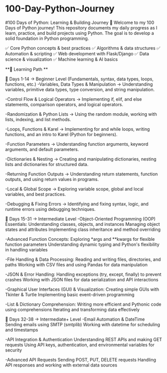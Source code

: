 # 100-Day-Python-Journey 
  #100 Days of Python: Learning & Building Journey 🚀
  Welcome to my 100 Days of Python journey! This repository documents my daily progress as I learn, practice, and build projects using Python. The goal is to develop a solid foundation in Python programming.
  
  ✅ Core Python concepts & best practices
  ✅ Algorithms & data structures
  ✅ Automation & scripting
  ✅ Web development with Flask/Django
  ✅ Data science & visualization
  ✅ Machine learning & AI basics
  
  **📌 Learning Path **
  
  🔹 Days 1-14 → Beginner Level (Fundamentals, syntax, data types, loops, functions, etc.)
  -Variables, Data Types & Manipulation → Understanding variables, primitive data types, type conversion, and string manipulation.
  
  -Control Flow & Logical Operators → Implementing if, elif, and else statements, comparison operators, and logical operators.
  
  -Randomization & Python Lists → Using the random module, working with lists, indexing, and list methods.
  
  -Loops, Functions & Karel → Implementing for and while loops, writing functions, and an intro to Karel (Python for beginners).
  
  -Function Parameters → Understanding function arguments, keyword arguments, and default parameters.
  
  -Dictionaries & Nesting → Creating and manipulating dictionaries, nesting lists and dictionaries for structured data.
  
  -Returning Function Outputs → Understanding return statements, function outputs, and using return values in programs.
  
  -Local & Global Scope → Exploring variable scope, global and local variables, and best practices.
  
  -Debugging & Fixing Errors → Identifying and fixing syntax, logic, and runtime errors using debugging techniques.
  
  🔹 Days 15-31 → Intermediate Level
  -Object-Oriented Programming (OOP) Essentials:
  Understanding classes, objects, and instances
  Managing object states and attributes
  Implementing class inheritance and method overriding
  
  -Advanced Function Concepts:
  Exploring *args and **kwargs for flexible function parameters
  Understanding dynamic typing and Python's flexibility in handling variables
  
  -File Handling & Data Processing:
  Reading and writing files, directories, and paths
  Working with CSV files and using Pandas for data manipulation
  
  -JSON & Error Handling:
  Handling exceptions (try, except, finally) to prevent crashes
  Working with JSON files for data serialization and API interactions
  
  -Graphical User Interfaces (GUI) & Visualization:
  Creating simple GUIs with Tkinter & Turtle
  Implementing basic event-driven programming
  
  -List & Dictionary Comprehension:
  Writing more efficient and Pythonic code using comprehensions
  Iterating and transforming data effectively
  
  🔹 Days 32-38 → Intermediate+ Level
  -Email Automation & DateTime
  Sending emails using SMTP (smtplib)
  Working with datetime for scheduling and timestamps
  
  -API Integration & Authentication
  Understanding REST APIs and making GET requests
  Using API keys, authentication, and environmental variables for security
  
  -Advanced API Requests
  Sending POST, PUT, DELETE requests
  Handling API responses and working with external data sources
